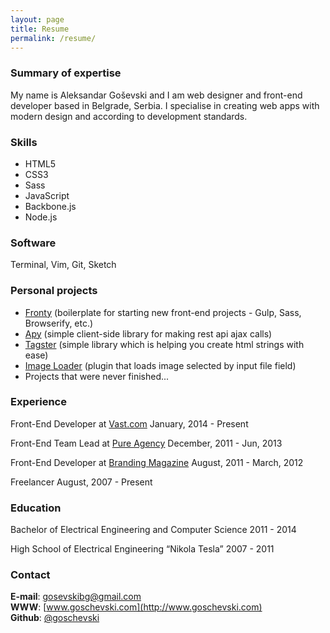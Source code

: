 ```yaml
---
layout: page
title: Resume
permalink: /resume/
---
```


### Summary of expertise
My name is Aleksandar Goševski and I am web designer and front-end developer based in Belgrade, Serbia. I specialise in creating web apps with modern design and according to development standards.

### Skills
- HTML5
- CSS3
- Sass
- JavaScript
- Backbone.js
- Node.js

### Software
Terminal, Vim, Git, Sketch

### Personal projects
- [Fronty](https://github.com/goschevski/fronty) (boilerplate for starting new front-end projects - Gulp, Sass, Browserify, etc.)
- [Apy](https://github.com/goschevski/apy) (simple client-side library for making rest api ajax calls)
- [Tagster](https://github.com/goschevski/tagster) (simple library which is helping you create html strings with ease)
- [Image Loader](https://github.com/goschevski/image-loader) (plugin that loads image selected by input file field)
- Projects that were never finished...

### Experience
Front-End Developer at [Vast.com](http://www.vast.com)
<span class="gray">January, 2014 - Present</span>

Front-End Team Lead at [Pure Agency](http://www.pureagency.com)
<span class="gray">December, 2011 - Jun, 2013</span>

Front-End Developer at [Branding Magazine](http://www.brandingmagazine.com)
<span class="gray">August, 2011 - March, 2012</span>

Freelancer
<span class="gray">August, 2007 - Present</span>

### Education
Bachelor of Electrical Engineering and Computer Science
<span class="gray">2011 - 2014</span>

High School of Electrical Engineering “Nikola Tesla”
<span class="gray">2007 - 2011</span>

### Contact
**E-mail**: [gosevskibg@gmail.com](mailto:gosevskibg@gmail.com)<br />
**WWW**: [www.goschevski.com](http://www.goschevski.com)<br />
**Github**: [@goschevski](https://github.com/goschevski)<br />
